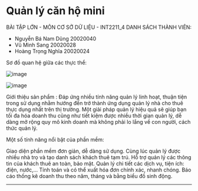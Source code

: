 # Quản lý căn hộ mini
BÀI TẬP LỚN - MÔN CƠ SỞ DỮ LIỆU - INT2211_4
DANH SÁCH THÀNH VIÊN:
- Nguyễn Bá Nam Dũng 20020040
- Vũ Minh Sang 20020028
- Hoàng Trọng Nghĩa 20020024

Sơ đồ quan hệ giữa các thực thể:

![image](https://user-images.githubusercontent.com/88265142/169760611-e0c008a3-5e64-4661-adf4-72ca601724d2.png)

![image](https://user-images.githubusercontent.com/72069705/170907989-57859338-d0f9-4e2d-b61e-543ae872e707.png)


Giới thiệu sản phẩm :
Đáp ứng nhiều tính năng quản lý linh hoạt, thuận tiện trong sử dụng nhằm hướng đến trở thành ứng dụng quản lý nhà cho thuê thực dụng nhất trên thị trường. Một giải pháp quản lý hiệu quả sẽ giúp bạn tối đa hóa doanh thu cũng như tiết kiệm được nhiều thời gian quản lý, dễ dàng mở rộng quy mô kinh doanh mà không phải lo lắng về con người, cách thức quản lý.

Một số tính năng nổi bật của phần mềm:

Giao diện phần mềm đơn giản, dễ dàng sử dụng.
Cùng lúc quản lý được nhiều nhà trọ và tạo danh sách khách thuê tạm trú. 
Hỗ trợ quản lý các thông tin của khách thuê an toàn, bảo mật.
Quản lý chi tiết các dịch vụ, tiện ích: điện, nước,...
Tính toán và có thể xuất hóa đơn chính xác, nhanh chóng.
Báo cáo thống kê doanh thu theo năm, tháng và bằng biểu đồ sinh động.

-------------------------------------------------------------------------------------------------------------------------------------


